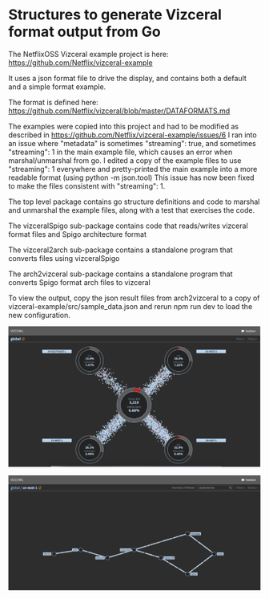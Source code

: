 Structures to generate Vizceral format output from Go
=====================================================

The NetflixOSS Vizceral example project is here: https://github.com/Netflix/vizceral-example

It uses a json format file to drive the display, and contains both a default and a simple format example.

The format is defined here:
https://github.com/Netflix/vizceral/blob/master/DATAFORMATS.md

The examples were copied into this project and had to be modified as described in https://github.com/Netflix/vizceral-example/issues/6
I ran into an issue where "metadata" is sometimes "streaming": true, and sometimes "streaming": 1 in the main example file, which causes an error when marshal/unmarshal from go. I edited a copy of the example files to use "streaming": 1 everywhere and pretty-printed the main example into a more readable format (using python -m json.tool)
This issue has now been fixed to make the files consistent with "streaming": 1.

The top level package contains go structure definitions and code to marshal and unmarshal the example files, along with a test that exercises the code.

The vizceralSpigo sub-package contains code that reads/writes vizceral format files and Spigo architecture format

The vizceral2arch sub-package contains a standalone program that converts files using vizceralSpigo

The arch2vizceral sub-package contains a standalone program that converts Spigo format arch files to vizceral

To view the output, copy the json result files from arch2vizceral to a copy of vizceral-example/src/sample_data.json and rerun npm run dev to load the new configuration.

![test](test_spigo_vizceral_regions.png)

![test](test_spigo_vizceral.png)
